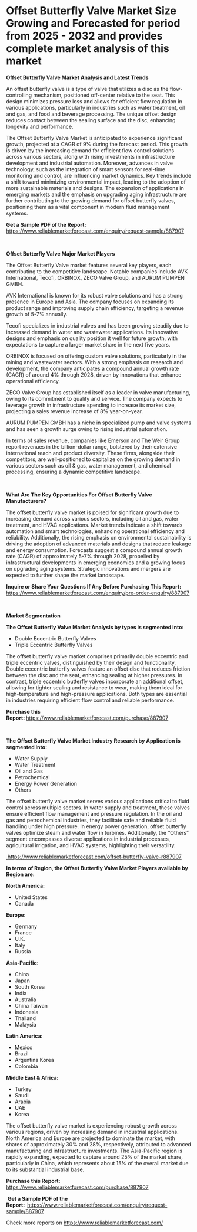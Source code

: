 <p><h1>Offset Butterfly Valve Market Size Growing and Forecasted for period from 2025 - 2032 and provides complete market analysis of this market</h1></p><p><strong>Offset Butterfly Valve Market Analysis and Latest Trends</strong></p>
<p><p>An offset butterfly valve is a type of valve that utilizes a disc as the flow-controlling mechanism, positioned off-center relative to the seat. This design minimizes pressure loss and allows for efficient flow regulation in various applications, particularly in industries such as water treatment, oil and gas, and food and beverage processing. The unique offset design reduces contact between the sealing surface and the disc, enhancing longevity and performance.</p><p>The Offset Butterfly Valve Market is anticipated to experience significant growth, projected at a CAGR of 9% during the forecast period. This growth is driven by the increasing demand for efficient flow control solutions across various sectors, along with rising investments in infrastructure development and industrial automation. Moreover, advances in valve technology, such as the integration of smart sensors for real-time monitoring and control, are influencing market dynamics. Key trends include a shift toward minimizing environmental impact, leading to the adoption of more sustainable materials and designs. The expansion of applications in emerging markets and the emphasis on upgrading aging infrastructure are further contributing to the growing demand for offset butterfly valves, positioning them as a vital component in modern fluid management systems.</p></p>
<p><strong>Get a Sample PDF of the Report:&nbsp;</strong> <a href="https://www.reliablemarketforecast.com/enquiry/request-sample/887907?utm_campaign=3512&utm_medium=2&utm_source=Github&utm_content=ia&utm_term=09042025&utm_id=offset-butterfly-valve">https://www.reliablemarketforecast.com/enquiry/request-sample/887907</a></p>
<p>&nbsp;</p>
<p><strong>Offset Butterfly Valve Major Market Players</strong></p>
<p><p>The Offset Butterfly Valve market features several key players, each contributing to the competitive landscape. Notable companies include AVK International, Tecofi, ORBINOX, ZECO Valve Group, and AURUM PUMPEN GMBH. </p><p>AVK International is known for its robust valve solutions and has a strong presence in Europe and Asia. The company focuses on expanding its product range and improving supply chain efficiency, targeting a revenue growth of 5-7% annually.</p><p>Tecofi specializes in industrial valves and has been growing steadily due to increased demand in water and wastewater applications. Its innovative designs and emphasis on quality position it well for future growth, with expectations to capture a larger market share in the next five years.</p><p>ORBINOX is focused on offering custom valve solutions, particularly in the mining and wastewater sectors. With a strong emphasis on research and development, the company anticipates a compound annual growth rate (CAGR) of around 4% through 2028, driven by innovations that enhance operational efficiency.</p><p>ZECO Valve Group has established itself as a leader in valve manufacturing, owing to its commitment to quality and service. The company expects to leverage growth in infrastructure spending to increase its market size, projecting a sales revenue increase of 8% year-on-year.</p><p>AURUM PUMPEN GMBH has a niche in specialized pump and valve systems and has seen a growth surge owing to rising industrial automation. </p><p>In terms of sales revenue, companies like Emerson and The Weir Group report revenues in the billion-dollar range, bolstered by their extensive international reach and product diversity. These firms, alongside their competitors, are well-positioned to capitalize on the growing demand in various sectors such as oil & gas, water management, and chemical processing, ensuring a dynamic competitive landscape.</p></p>
<p>&nbsp;</p>
<p><strong>What Are The Key Opportunities For Offset Butterfly Valve Manufacturers?</strong></p>
<p><p>The offset butterfly valve market is poised for significant growth due to increasing demand across various sectors, including oil and gas, water treatment, and HVAC applications. Market trends indicate a shift towards automation and smart technologies, enhancing operational efficiency and reliability. Additionally, the rising emphasis on environmental sustainability is driving the adoption of advanced materials and designs that reduce leakage and energy consumption. Forecasts suggest a compound annual growth rate (CAGR) of approximately 5-7% through 2028, propelled by infrastructural developments in emerging economies and a growing focus on upgrading aging systems. Strategic innovations and mergers are expected to further shape the market landscape.</p></p>
<p><strong>Inquire or Share Your Questions If Any Before Purchasing This Report:</strong> <a href="https://www.reliablemarketforecast.com/enquiry/pre-order-enquiry/887907?utm_campaign=3512&utm_medium=2&utm_source=Github&utm_content=ia&utm_term=09042025&utm_id=offset-butterfly-valve">https://www.reliablemarketforecast.com/enquiry/pre-order-enquiry/887907</a></p>
<p>&nbsp;</p>
<p><strong>Market Segmentation</strong></p>
<p><strong>The Offset Butterfly Valve Market Analysis by types is segmented into:</strong></p>
<p><ul><li>Double Eccentric Butterfly Valves</li><li>Triple Eccentric Butterfly Valves</li></ul></p>
<p><p>The offset butterfly valve market comprises primarily double eccentric and triple eccentric valves, distinguished by their design and functionality. Double eccentric butterfly valves feature an offset disc that reduces friction between the disc and the seat, enhancing sealing at higher pressures. In contrast, triple eccentric butterfly valves incorporate an additional offset, allowing for tighter sealing and resistance to wear, making them ideal for high-temperature and high-pressure applications. Both types are essential in industries requiring efficient flow control and reliable performance.</p></p>
<p><strong>Purchase this Report:&nbsp;</strong><a href="https://www.reliablemarketforecast.com/purchase/887907?utm_campaign=3512&utm_medium=2&utm_source=Github&utm_content=ia&utm_term=09042025&utm_id=offset-butterfly-valve">https://www.reliablemarketforecast.com/purchase/887907</a></p>
<p>&nbsp;</p>
<p><strong>The Offset Butterfly Valve Market Industry Research by Application is segmented into:</strong></p>
<p><ul><li>Water Supply</li><li>Water Treatment</li><li>Oil and Gas</li><li>Petrochemical</li><li>Energy Power Generation</li><li>Others</li></ul></p>
<p><p>The offset butterfly valve market serves various applications critical to fluid control across multiple sectors. In water supply and treatment, these valves ensure efficient flow management and pressure regulation. In the oil and gas and petrochemical industries, they facilitate safe and reliable fluid handling under high pressure. In energy power generation, offset butterfly valves optimize steam and water flow in turbines. Additionally, the “Others” segment encompasses diverse applications in industrial processes, agricultural irrigation, and HVAC systems, highlighting their versatility.</p></p>
<p><a href="https://www.reliablemarketforecast.com/offset-butterfly-valve-r887907?utm_campaign=3512&utm_medium=2&utm_source=Github&utm_content=ia&utm_term=09042025&utm_id=offset-butterfly-valve">&nbsp;https://www.reliablemarketforecast.com/offset-butterfly-valve-r887907</a></p>
<p><strong>In terms of Region, the Offset Butterfly Valve Market Players available by Region are:</strong></p>
<p>
    <p> <strong> North America: </strong>
        <ul>
            <li>United States</li>
            <li>Canada</li>
        </ul>
        </p> 
    <p> <strong> Europe: </strong>
        <ul>
            <li>Germany</li>
            <li>France</li>
            <li>U.K.</li>
            <li>Italy</li>
            <li>Russia</li>
        </ul>
        </p> 
    <p> <strong> Asia-Pacific: </strong>
        <ul>
            <li>China</li>
            <li>Japan</li>
            <li>South Korea</li>
            <li>India</li>
            <li>Australia</li>
            <li>China Taiwan</li>
            <li>Indonesia</li>
            <li>Thailand</li>
            <li>Malaysia</li>
        </ul>
        </p> 
    <p> <strong> Latin America: </strong>
        <ul>
            <li>Mexico</li>
            <li>Brazil</li>
            <li>Argentina Korea</li>
            <li>Colombia</li>
        </ul>
        </p> 
    <p> <strong> Middle East & Africa: </strong>
        <ul>
            <li>Turkey</li>
            <li>Saudi</li>
            <li>Arabia</li>
            <li>UAE</li>
            <li>Korea</li>
        </ul>
    </p>
    </p>
<p><p>The offset butterfly valve market is experiencing robust growth across various regions, driven by increasing demand in industrial applications. North America and Europe are projected to dominate the market, with shares of approximately 30% and 28%, respectively, attributed to advanced manufacturing and infrastructure investments. The Asia-Pacific region is rapidly expanding, expected to capture around 25% of the market share, particularly in China, which represents about 15% of the overall market due to its substantial industrial base.</p></p>
<p><strong>Purchase this Report: </strong><a href="https://www.reliablemarketforecast.com/purchase/887907?utm_campaign=3512&utm_medium=2&utm_source=Github&utm_content=ia&utm_term=09042025&utm_id=offset-butterfly-valve">https://www.reliablemarketforecast.com/purchase/887907</a></p>
<p>&nbsp;<strong>Get a Sample PDF of the Report:&nbsp;&nbsp;</strong><a href="https://www.reliablemarketforecast.com/enquiry/request-sample/887907?utm_campaign=3512&utm_medium=2&utm_source=Github&utm_content=ia&utm_term=09042025&utm_id=offset-butterfly-valve">https://www.reliablemarketforecast.com/enquiry/request-sample/887907</a></p>
<p><strong></strong></p>
<p>Check more reports on <a href="https://www.reliablemarketforecast.com/?utm_campaign=3512&utm_medium=2&utm_source=Github&utm_content=ia&utm_term=09042025&utm_id=offset-butterfly-valve">https://www.reliablemarketforecast.com/</a></p>